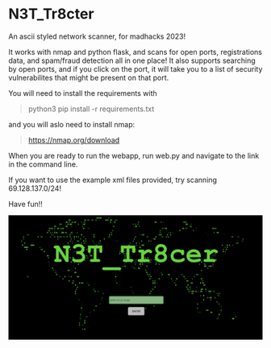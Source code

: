 # N3T_Tr8cter
An ascii styled network scanner, for madhacks 2023!

It works with nmap and python flask, and scans for open ports, registrations data, and spam/fraud detection all in one place! 
It also supports searching by open ports, and if you click on the port, it will take you to a list of security vulnerabilites that might be present on that port.


You will need to install the requirements with
> python3 pip install -r requirements.txt

and you will aslo need to install nmap:
> https://nmap.org/download

When you are ready to run the webapp, run web.py and navigate to the link in the command line.

If you want to use the example xml files provided, try scanning 69.128.137.0/24!

Have fun!!

![alt text](https://github.com/noahlessard/N3T_Tr8cer/blob/main/static/github-splash.png)
